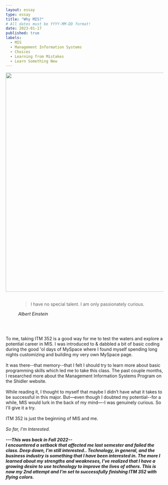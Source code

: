 ```yaml
---
layout: essay
type: essay
title: "Why MIS?"
# All dates must be YYYY-MM-DD format!
date: 2023-01-17
published: true
labels:
  - MIS
  - Management Information Systems
  - Choices
  - Learning from Mistakes
  - Learn Something New
---
```


<img width="700px" src="https://i.pinimg.com/originals/7d/07/a2/7d07a255678962d30d8717dcf5dbd266.gif" class="rounded mx-auto d-block">
<br>
<br>
<figure class="text-center">
  <blockquote class="blockquote">
    <p>I have no special talent. I am only passionately curious.</p>
  </blockquote>
  <figcaption class="blockquote-footer">
   <cite title="Source Title">Albert Einstein</cite>
  </figcaption>
</figure>
<br>
<br>
<p class="text-center">
<p class="font-monospace">
To me, taking ITM 352 is a good way for me to test the waters and explore a potential career in MIS. I was introduced to & dabbled a bit of basic coding during the good 'ol days of MySpace where I found myself spending long nights customizing and building my very own MySpace page. 
<br>
<br>
It was there--that memory--that I felt I should try to learn more about basic programming skills which led me to take this class. The past couple months, I researched more about the Management Information Systems Program on the Shidler website.
<br>
<br>
While reading it, I thought to myself that maybe I didn’t have what it takes to be successful in this major. But—even though I doubted my potential--for a while, MIS would lurk in the back of my mind—-I was genuinely curious. So I'll give it a try.
<br>   
<br>
ITM 352 is just the beginning of MIS and me. 
<br>  
<br>
<i>So far, I'm Interested.
<br>
<br>
<b>  
---This was back in Fall 2022--
<br>
  I encountered a setback that affected me last semester and failed the class. Deep down, I'm still interested.. Technology, in general, and the business industry is something that I have been interested in. The more I learned about my strengths and weakneses, I've realized that I have a growing desire to use technology to improve the lives of others. This is now my 2nd attempt and I'm set to successfully finishing ITM 352 with flying colors. 
  </b>
&nbsp;
&nbsp;
&nbsp;
